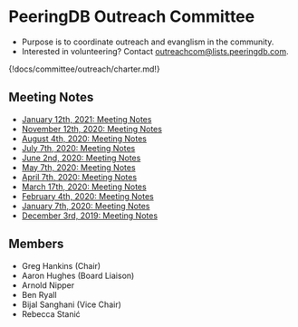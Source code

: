 # PeeringDB Outreach Committee

- Purpose is to coordinate outreach and evanglism in the community.
- Interested in volunteering? Contact [outreachcom@lists.peeringdb.com](mailto:outreachcom@lists.peeringdb.com).

{!docs/committee/outreach/charter.md!}

## Meeting Notes

- [January 12th, 2021: Meeting Notes](notes/2021-01-12_Outreach_Committee_Notes.pdf)
- [November 12th, 2020: Meeting Notes](notes/2020-11-12_Outreach_Committee_Notes.pdf)
- [August 4th, 2020: Meeting Notes](notes/2020-08-04_Outreach_Committee_Notes.pdf)
- [July 7th, 2020: Meeting Notes](notes/2020-07-07_Outreach_Committee_Notes.pdf)
- [June 2nd, 2020: Meeting Notes](notes/2020-06-02_Outreach_Committee_Notes.pdf)
- [May 7th, 2020: Meeting Notes](notes/2020-05-07_Outreach_Committee_Notes.pdf)
- [April 7th, 2020: Meeting Notes](notes/2020-04-07_Outreach_Committee_Notes.pdf)
- [March 17th, 2020: Meeting Notes](notes/2020-03-17_Outreach_Committee_Notes.pdf)
- [February 4th, 2020: Meeting Notes](notes/2020-02-04_Outreach_Committee_Notes.pdf)
- [January 7th, 2020: Meeting Notes](notes/2020-01-07_Outreach_Committee_Notes.pdf)
- [December 3rd, 2019: Meeting Notes](notes/2019-12-03_Outreach_Committee_Notes.pdf)

## Members

- Greg Hankins (Chair)
- Aaron Hughes (Board Liaison)
- Arnold Nipper
- Ben Ryall
- Bijal Sanghani (Vice Chair)
- Rebecca Stanić
